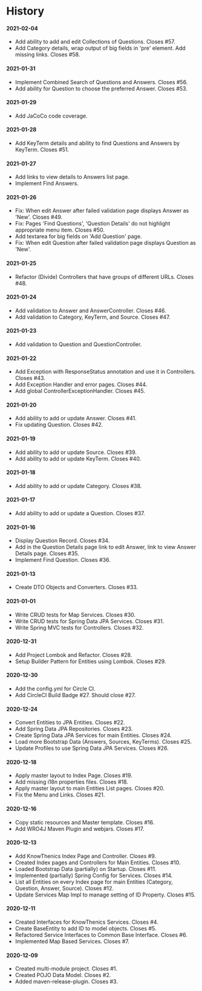 # History

#### 2021-02-04
* Add ability to add and edit Collections of Questions. Closes #57.
* Add Category details, wrap output of big fields in 'pre' element. Add missing links. Closes #58.

#### 2021-01-31
* Implement Combined Search of Questions and Answers. Closes #56.
* Add ability for Question to choose the preferred Answer. Closes #53.

#### 2021-01-29
* Add JaCoCo code coverage.

#### 2021-01-28
* Add KeyTerm details and ability to find Questions and Answers by KeyTerm. Closes #51.

#### 2021-01-27
* Add links to view details to Answers list page.
* Implement Find Answers.

#### 2021-01-26
* Fix: When edit Answer after failed validation page displays Answer as 'New'. Closes #49.
* Fix: Pages 'Find Questions', 'Question Details' do not highlight appropriate menu item. Closes #50.
* Add textarea for big fields on 'Add Question' page.
* Fix: When edit Question after failed validation page displays Question as 'New'.

#### 2021-01-25
* Refactor (Divide) Controllers that have groups of different URLs. Closes #48.

#### 2021-01-24
* Add validation to Answer and AnswerController. Closes #46.
* Add validation to Category, KeyTerm, and Source. Closes #47.

#### 2021-01-23
* Add validation to Question and QuestionController.

#### 2021-01-22
* Add Exception with ResponseStatus annotation and use it in Controllers. Closes #43.
* Add Exception Handler and error pages. Closes #44.
* Add global ControllerExceptionHandler. Closes #45.

#### 2021-01-20
* Add ability to add or update Answer. Closes #41.
* Fix updating Question. Closes #42.

#### 2021-01-19
* Add ability to add or update Source. Closes #39.
* Add ability to add or update KeyTerm. Closes #40.

#### 2021-01-18
* Add ability to add or update Category. Closes #38.

#### 2021-01-17
* Add ability to add or update a Question. Closes #37.

#### 2021-01-16
* Display Question Record. Closes #34.
* Add in the Question Details page link to edit Answer, link to view Answer Details page. Closes #35.
* Implement Find Question. Closes #36.

#### 2021-01-13
* Create DTO Objects and Converters. Closes #33.

#### 2021-01-01
* Write CRUD tests for Map Services. Closes #30.
* Write CRUD tests for Spring Data JPA Services. Closes #31.
* Write Spring MVC tests for Controllers. Closes #32.

#### 2020-12-31
* Add Project Lombok and Refactor. Closes #28.
* Setup Builder Pattern for Entities using Lombok. Closes #29.

#### 2020-12-30
* Add the config.yml for Circle CI.
* Add CircleCI Build Badge #27. Should close #27.

#### 2020-12-24
* Convert Entities to JPA Entities. Closes #22.
* Add Spring Data JPA Repositories. Closes #23.
* Create Spring Data JPA Services for main Entities. Closes #24.
* Load more Bootstrap Data (Answers, Sources, KeyTerms). Closes #25.
* Update Profiles to use Spring Data JPA Services. Closes #26.

#### 2020-12-18
* Apply master layout to Index Page. Closes #19.
* Add missing i18n properties files. Closes #18.
* Apply master layout to main Entities List pages. Closes #20.
* Fix the Menu and Links. Closes #21.

#### 2020-12-16
* Copy static resources and Master template. Closes #16.
* Add WRO4J Maven Plugin and webjars. Closes #17.

#### 2020-12-13
* Add KnowThenics Index Page and Controller. Closes #9.
* Created Index pages and Controllers for Main Entities. Closes #10.
* Loaded Bootstrap Data (partially) on Startup. Closes #11.
* Implemented (partially) Spring Config for Services. Closes #14.
* List all Entities on every Index page for main Entities (Category, Question, Answer, Source). Closes #12.
* Update Services Map Impl to manage setting of ID Property. Closes #15.

#### 2020-12-11
* Created Interfaces for KnowThenics Services. Closes #4.
* Create BaseEntity to add ID to model objects. Closes #5.
* Refactored Service Interfaces to Common Base Interface. Closes #6.
* Implemented Map Based Services. Closes #7.

#### 2020-12-09
* Created multi-module project. Closes #1.
* Created POJO Data Model. Closes #2.
* Added maven-release-plugin. Closes #3.
